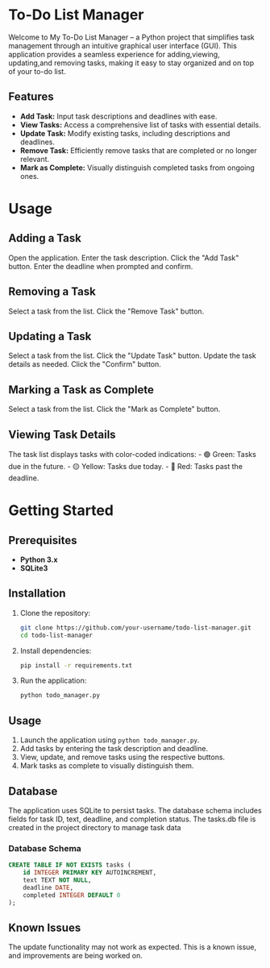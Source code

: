 # To-Do List Manager

Welcome to My To-Do List Manager – a Python project that simplifies task management through an intuitive graphical user interface (GUI). This application provides a seamless experience for adding,viewing, updating,and removing tasks, making it easy to stay organized and on top of your to-do list.

## Features

- **Add Task:** Input task descriptions and deadlines with ease.
- **View Tasks:** Access a comprehensive list of tasks with essential details.
- **Update Task:** Modify existing tasks, including descriptions and deadlines.
- **Remove Task:** Efficiently remove tasks that are completed or no longer relevant.
- **Mark as Complete:** Visually distinguish completed tasks from ongoing ones.

# Usage

## Adding a Task

Open the application.
Enter the task description.
Click the "Add Task" button.
Enter the deadline when prompted and confirm.

## Removing a Task

Select a task from the list.
Click the "Remove Task" button.

## Updating a Task

Select a task from the list.
Click the "Update Task" button.
Update the task details as needed.
Click the "Confirm" button.

## Marking a Task as Complete

Select a task from the list.
Click the "Mark as Complete" button.

## Viewing Task Details

The task list displays tasks with color-coded indications:
    - 🟢 Green: Tasks due in the future.
    - 🟡 Yellow: Tasks due today.
    - 🚫 Red: Tasks past the deadline.

# Getting Started

## Prerequisites

- **Python 3.x**
- **SQLite3**

## Installation

1. Clone the repository:

    ```bash
    git clone https://github.com/your-username/todo-list-manager.git
    cd todo-list-manager
    ```

2. Install dependencies:

    ```bash
    pip install -r requirements.txt
    ```

3. Run the application:

    ```bash
    python todo_manager.py
    ```

## Usage

1. Launch the application using `python todo_manager.py`.
2. Add tasks by entering the task description and deadline.
3. View, update, and remove tasks using the respective buttons.
4. Mark tasks as complete to visually distinguish them.

## Database

The application uses SQLite to persist tasks. The database schema includes fields for task ID, text, deadline, and completion status.
The tasks.db file is created in the project directory to manage task data

### Database Schema

```sql
CREATE TABLE IF NOT EXISTS tasks (
    id INTEGER PRIMARY KEY AUTOINCREMENT,
    text TEXT NOT NULL,
    deadline DATE,
    completed INTEGER DEFAULT 0
);
```


## Known Issues

The update functionality may not work as expected. This is a known issue, and improvements are being worked on.

